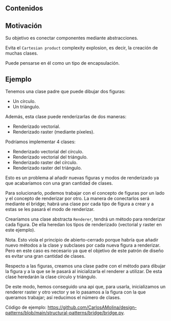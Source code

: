 ## Contenidos


## Motivación

Su objetivo es conectar componentes mediante abstracciones.

Evita el `Cartesian product` complexity explosion, es decir, la creación de muchas clases.

Puede pensarse en él como un tipo de encapsulación.

## Ejemplo

Tenemos una clase padre que puede dibujar dos figuras:

- Un círculo.
- Un triángulo.

Además, esta clase puede renderizarlas de dos maneras:

- Renderizado vectorial.
- Renderizado raster (mediante píxeles).

Podríamos implementar 4 clases:

- Renderizado vectorial del círculo.
- Renderizado vectorial del triángulo.
- Renderizado raster del círculo.
- Renderizado raster del triángulo.

Esto es un problema al añadir nuevas figuras y modos de renderizado ya que acabaríamos con una gran cantidad de clases.

Para solucionarlo, podemos trabajar con el concepto de figuras por un lado y el concepto de renderizar por otro. La manera de conectarlos será mediante el bridge; habrá una clase por cada tipo de figura a crear y a estas se les pasará el modo de renderizar.

Crearíamos una clase abstracta `Renderer`, tendrá un método para renderizar cada figura. De ella heredan los tipos de renderizado (vectorial y raster en este ejemplo).

Nota. Esto viola el principio de abierto-cerrado porque habría que añadir nuevo métodos a la clase y subclases por cada nueva figura a renderizar. Pero en este caso es necesario ya que el objetivo de este patrón de diseño es evitar una gran cantidad de clases.

Respecto a las figuras, creamos una clase padre con el método para dibujar la figura y a la que se le pasará al inicializarla el renderer a utilizar. De esta clase heredarán la clase círculo y triángulo.

De este modo, hemos conseguido una api que, para usarla, inicializamos un renderer raster y otro vector y se lo pasamos a la figura con la que queramos trabajar; así reducimos el número de clases.

Código de ejemplo: <https://github.com/CarlosAMolina/design-patterns/blob/main/structural-patterns/bridge/bridge.py>.
